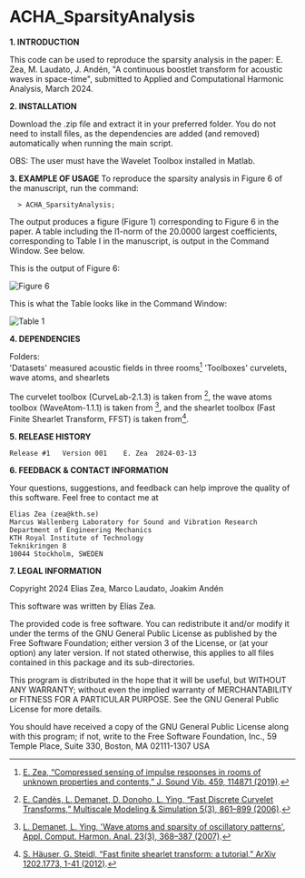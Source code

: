 # ACHA_SparsityAnalysis

**1. INTRODUCTION**

This code can be used to reproduce the sparsity analysis in the paper:
  E. Zea, M. Laudato, J. Andén, "A continuous boostlet transform for acoustic waves in space-time", submitted to Applied and Computational Harmonic Analysis, March 2024. 

**2. INSTALLATION**

Download the .zip file and extract it in your preferred folder. You do not need to install files, as the dependencies are added (and removed) automatically when running the main script. 

OBS: The user must have the Wavelet Toolbox installed in Matlab. 

**3. EXAMPLE OF USAGE**
  To reproduce the sparsity analysis in Figure 6 of the manuscript, run the command: 

      > ACHA_SparsityAnalysis;

  The output produces a figure (Figure 1) corresponding to Figure 6 in the paper. 
  A table including the l1-norm of the 20.0000 largest coefficients, corresponding 
  to Table I in the manuscript, is output in the Command Window. See below. 

This is the output of Figure 6:

![Figure 6](https://github.com/eliaszea/ACHA_SparsityAnalysis/blob/main/Fig6.jpg)

This is what the Table looks like in the Command Window: 

![Table 1](https://github.com/eliaszea/ACHA_SparsityAnalysis/blob/main/Table1.jpg)

**4. DEPENDENCIES**

Folders:    
	'Datasets'          measured acoustic fields in three rooms[^1]
        'Toolboxes'         curvelets, wave atoms, and shearlets 

The curvelet toolbox (CurveLab-2.1.3) is taken from [^2], the wave atoms toolbox (WaveAtom-1.1.1) is taken from [^3], and the shearlet toolbox (Fast Finite Shearlet Transform, FFST) is taken from[^4]. 

[^1]: [E. Zea, “Compressed sensing of impulse responses in rooms of unknown properties and contents,” J. Sound Vib. 459, 114871 (2019)](https://doi.org/10.1016/j.jsv.2019.114871).
[^2]: [E. Candès, L. Demanet, D. Donoho, L. Ying, “Fast Discrete Curvelet Transforms,” Multiscale Modeling & Simulation 5(3), 861–899 (2006)](https://doi.org/10.1137/05064182X).
[^3]: [L. Demanet, L. Ying, 'Wave atoms and sparsity of oscillatory patterns', Appl. Comput. Harmon. Anal. 23(3), 368–387 (2007)](https://doi.org/10.1016/j.acha.2007.03.003).
[^4]: [S. Häuser, G. Steidl, “Fast finite shearlet transform: a tutorial,” ArXiv 1202.1773, 1-41 (2012)](https://arxiv.org/abs/1202.1773).

**5. RELEASE HISTORY**

	Release #1	 Version 001 	E. Zea	2024-03-13

**6. FEEDBACK & CONTACT INFORMATION**

Your questions, suggestions, and feedback can help improve the quality of this software. Feel free to contact me at

	Elias Zea (zea@kth.se)
	Marcus Wallenberg Laboratory for Sound and Vibration Research
	Department of Engineering Mechanics
	KTH Royal Institute of Technology
	Teknikringen 8
	10044 Stockholm, SWEDEN

**7. LEGAL INFORMATION**

Copyright 2024 Elias Zea, Marco Laudato, Joakim Andén

This software was written by Elias Zea. 

The provided code is free software. You can redistribute it and/or modify it under the terms of the GNU General Public License as published by the Free Software Foundation; either version 3 of the License, or (at your option) any later version. If not stated otherwise, this applies to all files contained in this package and its sub-directories. 

This program is distributed in the hope that it will be useful, but WITHOUT ANY WARRANTY; without even the implied warranty of MERCHANTABILITY or FITNESS FOR A PARTICULAR PURPOSE.  See the GNU General Public License for more details.

You should have received a copy of the GNU General Public License
along with this program; if not, write to the Free Software Foundation, Inc., 59 Temple Place, Suite 330, Boston, MA  02111-1307  USA
